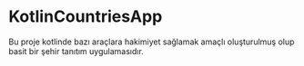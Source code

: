 # KotlinCountriesApp
Bu proje kotlinde bazı araçlara hakimiyet sağlamak amaçlı oluşturulmuş olup basit bir şehir tanıtım uygulamasıdır.
